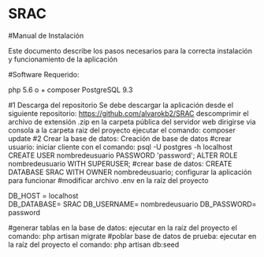 # SRAC
#Manual de Instalación

Este documento describe los pasos necesarios para la correcta instalación y funcionamiento de la aplicación

#Software Requerido:

php 5.6 o +
composer
PostgreSQL 9.3

#1 Descarga del repositorio
Se debe descargar la aplicación desde el siguiente repositorio:
https://github.com/alvarokb2/SRAC
descomprimir el archivo de extensión .zip en la carpeta pública del servidor web
dirigirse via consola a la carpeta raiz del proyecto
ejecutar el comando: composer update
#2 Crear la base de datos:
Creación de base de datos
#crear usuario:
iniciar cliente con el comando: psql -U postgres -h localhost
CREATE USER nombredeusuario PASSWORD 'password';
ALTER ROLE nombredeusuario WITH SUPERUSER; 
#crear base de datos:
CREATE DATABASE SRAC WITH OWNER nombredeusuario;
configurar la aplicación para funcionar
#modificar archivo .env en la raíz del proyecto

DB_HOST = localhost <br>
DB_DATABASE= SRAC
DB_USERNAME= nombredeusuario
DB_PASSWORD= password

#generar tablas en la base de datos:
ejecutar en la raíz del proyecto el comando: php artisan migrate
#poblar base de datos de prueba:
ejecutar en la raíz del proyecto el comando: php artisan db:seed



